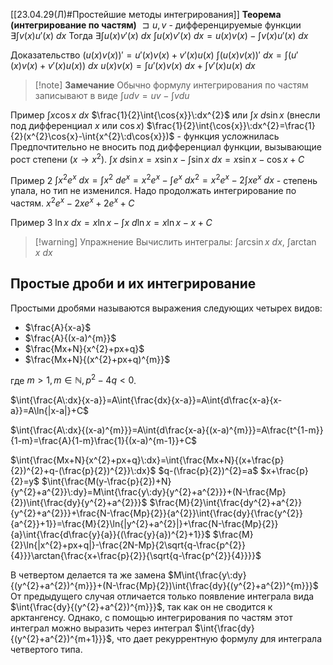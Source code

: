 [[23.04.29(Л)#Простейшие методы интегрирования]]
**Теорема (интегрирование по частям)**
$\sqsupset u,v$ - дифференцируемые функции
$\exists\int{v(x)u'(x)}\:dx$
Тогда $\exists\int{u(x)v'(x)}\:dx$
$\int{u(x)v'(x)}\:dx=u(x)v(x)-\int{v(x)u'(x)}\:dx$

Доказательство
$(u(x)v(x))'=u'(x)v(x)+v'(x)u(x)$
$\int{(u(x)v(x))'\:dx}=\int{(u'(x)v(x)+v'(x)u(x))}\:dx$
$u(x)v(x)=\int{u'(x)v(x)}\:dx+\int{v'(x)u(x)}\:dx$

>[!note] **Замечание**
>Обычно формулу интегрирования по частям записывают в виде
>$\int{udv}=uv-\int{vdu}$

Пример
$\int{x\cos{x}}\:dx$
$\frac{1}{2}\int{\cos{x}}\:dx^{2}$ или $\int{x\:d\sin{x}}$ (внесли под дифференциал $x$ или $\cos{x}$)
$\frac{1}{2}\int{\cos{x}}\:dx^{2}=\frac{1}{2}(x^{2}\cos{x}-\int{x^{2}\:d\cos{x}})$ - функция усложнилась
Предпочтительно не вносить под дифференциал функции, вызывающие рост степени ($x\to x^{2}$).
$\int{x\:d\sin{x}}=x\sin{x}-\int{\sin{x}}\:dx=x\sin{x}-\cos{x}+C$

Пример 2
$\int{x^{2}e^{x}\:dx}=\int{x^{2}\:de^{x}}=x^{2}e^{x}-\int{e^{x}\:dx^{2}}=x^{2}e^{x}-2\int{xe^{x}\:dx}$ - степень упала, но тип не изменился. Надо продолжать интегрирование по частям.
$x^{2}e^{x}-2xe^{x}+2e^{x}+C$

Пример 3
$\ln{x\:dx}=x\ln{x}-\int{x\:d\ln{x}}=x\ln{x}-x+C$

>[!warning] Упражнение
>Вычислить интегралы:
>$\int{\arcsin{x}\:dx}$, $\int{\arctan{x}\:dx}$

## Простые дроби и их интегрирование
Простыми дробями называются выражения следующих четырех видов:
- $\frac{A}{x-a}$
- $\frac{A}{(x-a)^{m}}$
- $\frac{Mx+N}{x^{2}+px+q}$
- $\frac{Mx+N}{(x^{2}+px+q)^{m}}$

где $m>1, m\in \mathbb{N}, p^{2}-4q<0$.

$\int{\frac{A\:dx}{x-a}}=A\int{\frac{dx}{x-a}}=A\int{d\frac{x-a}{x-a}}=A\ln{|x-a|}+C$

$\int{\frac{A\:dx}{(x-a)^{m}}}=A\int{d\frac{x-a}{(x-a)^{m}}}=A\frac{t^{1-m}}{1-m}=\frac{A}{1-m}\frac{1}{(x-a)^{m-1}}+C$

$\int{\frac{Mx+N}{x^{2}+px+q}\:dx}=\int{\frac{Mx+N}{(x+\frac{p}{2})^{2}+q-(\frac{p}{2})^{2}}\:dx}$
$q-(\frac{p}{2})^{2}=a$
$x+\frac{p}{2}=y$
$\int{\frac{M(y-\frac{p}{2})+N}{y^{2}+a^{2}}\:dy}=M\int{\frac{y\:dy}{y^{2}+a^{2}}}+(N-\frac{Mp}{2})\int{\frac{dy}{y^{2}+a^{2}}}$
$\frac{M}{2}\int{\frac{dy^{2}+a^{2}}{y^{2}+a^{2}}}+\frac{N-\frac{Mp}{2}}{a^{2}}\int{\frac{dy}{\frac{y^{2}}{a^{2}}+1}}=\frac{M}{2}\ln{|y^{2}+a^{2}|}+\frac{N-\frac{Mp}{2}}{a}\int{\frac{d\frac{y}{a}}{(\frac{y}{a})^{2}+1}}$
$\frac{M}{2}\ln{|x^{2}+px+q|}-\frac{2N-Mp}{2\sqrt{q-\frac{p^{2}}{4}}}\arctan{\frac{x+\frac{p}{2}}{\sqrt{q-\frac{p^{2}}{4}}}}$

В четвертом делается та же замена
$M\int{\frac{y\:dy}{(y^{2}+a^{2})^{m}}}+(N-\frac{Mp}{2})\int{\frac{dy}{(y^{2}+a^{2})^{m}}}$
От предыдущего случая отличается только появление интеграла вида $\int{\frac{dy}{(y^{2}+a^{2})^{m}}}$, так как он не сводится к арктангенсу. Однако, с помощью интегрирования по частям этот интеграл можно выразить через интеграл $\int{\frac{dy}{(y^{2}+a^{2})^{m+1}}}$, что дает рекуррентную формулу для интеграла четвертого типа.

